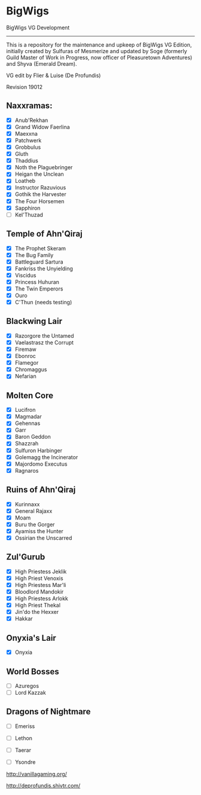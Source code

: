 BigWigs
========

BigWigs VG Development
___________________________

This is a repository for the maintenance and upkeep of BigWigs VG Edition, initially created by Sulfuras of Mesmerize and updated by Soge (formerly Guild Master of Work in Progress, now officer of Pleasuretown Adventures) and Shyva (Emerald Dream).

VG edit by Flier & Luise (De Profundis)

Revision 19012

## Naxxramas:
- [x] Anub'Rekhan
- [x] Grand Widow Faerlina
- [x] Maexxna
- [x] Patchwerk
- [x] Grobbulus
- [x] Gluth
- [x] Thaddius
- [x] Noth the Plaguebringer
- [x] Heigan the Unclean
- [x] Loatheb
- [x] Instructor Razuvious
- [x] Gothik the Harvester
- [x] The Four Horsemen
- [x] Sapphiron
- [ ] Kel'Thuzad

## Temple of Ahn'Qiraj
- [x] The Prophet Skeram
- [x] The Bug Family
- [x] Battleguard Sartura
- [x] Fankriss the Unyielding
- [x] Viscidus
- [x] Princess Huhuran
- [x] The Twin Emperors
- [x] Ouro
- [x] C'Thun (needs testing)

## Blackwing Lair
- [x] Razorgore the Untamed
- [x] Vaelastrasz the Corrupt
- [x] Firemaw
- [x] Ebonroc
- [x] Flamegor
- [x] Chromaggus
- [x] Nefarian

## Molten Core
- [x] Lucifron
- [x] Magmadar
- [x] Gehennas
- [x] Garr
- [x] Baron Geddon
- [x] Shazzrah
- [x] Sulfuron Harbinger
- [x] Golemagg the Incinerator
- [x] Majordomo Executus
- [x] Ragnaros

## Ruins of Ahn'Qiraj
- [x] Kurinnaxx
- [x] General Rajaxx
- [x] Moam
- [x] Buru the Gorger
- [x] Ayamiss the Hunter
- [x] Ossirian the Unscarred

## Zul'Gurub
- [x] High Priestess Jeklik
- [x] High Priest Venoxis
- [x] High Priestess Mar'li
- [x] Bloodlord Mandokir
- [x] High Priestess Arlokk
- [x] High Priest Thekal
- [x] Jin'do the Hexxer
- [x] Hakkar

## Onyxia's Lair
- [x] Onyxia

## World Bosses
- [ ] Azuregos
- [ ] Lord Kazzak

##  Dragons of Nightmare
- [ ] Emeriss
- [ ] Lethon
- [ ] Taerar
- [ ] Ysondre



http://vanillagaming.org/

http://deprofundis.shivtr.com/
